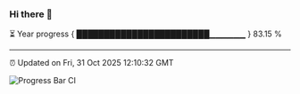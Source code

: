 ### Hi there 👋

⏳ Year progress { ████████████████████████▁▁▁▁▁▁ } 83.15 %

---

⏰ Updated on Fri, 31 Oct 2025 12:10:32 GMT

![Progress Bar CI](https://github.com/liununu/liununu/workflows/Progress%20Bar%20CI/badge.svg)
